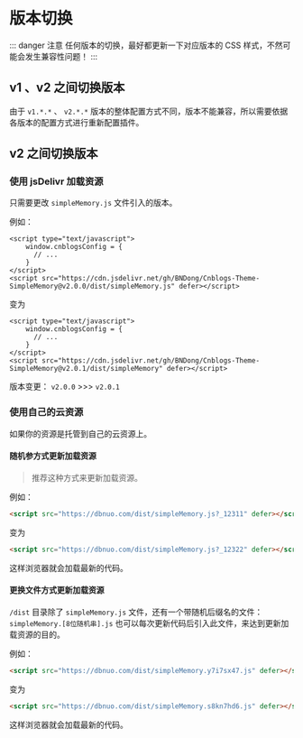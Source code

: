 # 版本切换

::: danger 注意
任何版本的切换，最好都更新一下对应版本的 CSS 样式，不然可能会发生兼容性问题！
:::

## v1 、v2 之间切换版本

由于 `v1.*.*` 、 `v2.*.*` 版本的整体配置方式不同，版本不能兼容，所以需要依据各版本的配置方式进行重新配置插件。

## v2 之间切换版本

### 使用 jsDelivr 加载资源

只需要更改 `simpleMemory.js` 文件引入的版本。

例如：

```html{6}
<script type="text/javascript">
    window.cnblogsConfig = {
      // ...
    }
</script>
<script src="https://cdn.jsdelivr.net/gh/BNDong/Cnblogs-Theme-SimpleMemory@v2.0.0/dist/simpleMemory.js" defer></script>
```

变为

```html{6}
<script type="text/javascript">
    window.cnblogsConfig = {
      // ...
    }
</script>
<script src="https://cdn.jsdelivr.net/gh/BNDong/Cnblogs-Theme-SimpleMemory@v2.0.1/dist/simpleMemory" defer></script>
```

版本变更： `v2.0.0` >>> `v2.0.1` 

### 使用自己的云资源

如果你的资源是托管到自己的云资源上。

#### 随机参方式更新加载资源

> 推荐这种方式来更新加载资源。

例如：

```html
<script src="https://dbnuo.com/dist/simpleMemory.js?_12311" defer></script>
```

变为

```html
<script src="https://dbnuo.com/dist/simpleMemory.js?_12322" defer></script>
```

这样浏览器就会加载最新的代码。

#### 更换文件方式更新加载资源

`/dist` 目录除了 `simpleMemory.js` 文件，还有一个带随机后缀名的文件：`simpleMemory.[8位随机串].js`
也可以每次更新代码后引入此文件，来达到更新加载资源的目的。

例如：

```html
<script src="https://dbnuo.com/dist/simpleMemory.y7i7sx47.js" defer></script>
```

变为

```html
<script src="https://dbnuo.com/dist/simpleMemory.s8kn7hd6.js" defer></script>
```

这样浏览器就会加载最新的代码。